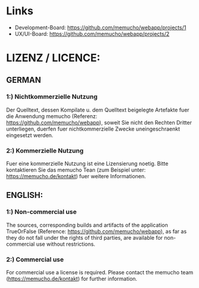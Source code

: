 Links
====================
- Development-Board: https://github.com/memucho/webapp/projects/1
- UX/UI-Board: https://github.com/memucho/webapp/projects/2

LIZENZ / LICENCE:
====================

GERMAN
---------------------

### 1:) Nichtkommerzielle Nutzung

Der Quelltext, dessen Kompilate u. dem Quelltext beigelegte Artefakte fuer die Anwendung memucho (Referenz: https://github.com/memucho/webapp), soweit Sie nicht den Rechten Dritter unterliegen, duerfen fuer nichtkommerzielle Zwecke uneingeschraenkt eingesetzt werden.

### 2:) Kommerzielle Nutzung

Fuer eine kommerzielle Nutzung ist eine Lizensierung noetig. Bitte kontaktieren Sie das memucho Tean (zum Beispiel unter: https://memucho.de/kontakt) fuer weitere Informationen. 

ENGLISH: 
---------------------

### 1:) Non-commercial use

The sources, corresponding builds and artifacts of the application TrueOrFalse (Reference: https://github.com/memucho/webapp), as far as they do not fall under the rights of third parties, are available for non-commercial use without restrictions.

### 2:) Commercial use

For commercial use a license is required. Please contact the memucho team (https://memucho.de/kontakt) for further information.
